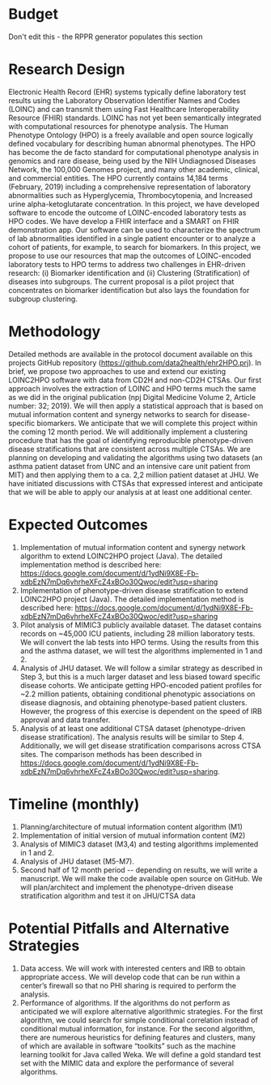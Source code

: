 # Budget
Don't edit this - the RPPR generator populates this section

# Research Design
Electronic Health Record (EHR) systems typically define laboratory test results using the Laboratory Observation Identifier Names and Codes (LOINC) and can transmit them using Fast Healthcare Interoperability Resource (FHIR) standards. LOINC has not yet been semantically integrated with computational resources for phenotype analysis. The Human Phenotype Ontology (HPO) is a freely available and open source logically defined vocabulary for describing human abnormal phenotypes. The HPO has become the de facto standard for computational phenotype analysis in genomics and rare disease, being used by the NIH Undiagnosed Diseases Network, the 100,000 Genomes project, and many other academic, clinical, and commercial entities. The HPO currently contains 14,184 terms (February, 2019) including a comprehensive representation of laboratory abnormalities such as Hyperglycemia, Thrombocytopenia, and Increased urine alpha-ketoglutarate concentration. In this project, we have developed software to encode the outcome of LOINC-encoded laboratory tests as HPO codes. We have develop a FHIR interface and a SMART on FHIR demonstration app. Our software can be used to characterize the spectrum of lab abnormalities identified in a single patient encounter or to analyze a cohort of patients, for example, to search for biomarkers.
In this project, we propose to use our resources that map the outcomes of LOINC-encoded laboratory tests to HPO terms to address two challenges in EHR-driven research: (i) Biomarker identification and (ii) Clustering (Stratification) of diseases into subgroups. The current proposal is a pilot project that concentrates on biomarker identification but also lays the foundation for subgroup clustering.

# Methodology
Detailed methods are available in the protocol document available on this projects GitHub repository (https://github.com/data2health/ehr2HPO.prj). In brief, we propose two approaches to use and extend our existing LOINC2HPO software with data from CD2H and non-CD2H CTSAs. Our first approach involves the extraction of LOINC and HPO terms much the same as we did in the original publication (npj Digital Medicine Volume 2, Article number: 32; 2019). We will then apply a statistical approach that is based on mutual information content and synergy networks to search for disease-specific biomarkers. We anticipate that we will complete this project within the coming 12 month period. We will additionally implement a clustering procedure that has the goal of identifying reproducible phenotype-driven disease stratifications that are consistent across multiple CTSAs.
We are planning on developing and validating the algorithms using two datasets (an asthma patient dataset from UNC and an intensive care unit patient from MIT) and then applying them to a ca. 2,2 million patient dataset at JHU. We have initiated discussions with CTSAs that expressed interest and anticipate that we will be able to apply our analysis at at least one additional center.

# Expected Outcomes
1. Implementation of  mutual information content and synergy network algorithm to extend LOINC2HPO project (Java). The detailed implementation method is described here: https://docs.google.com/document/d/1ydNi9X8E-Fb-xdbEzN7mDq6vhrheXFcZ4xBOo30Qwoc/edit?usp=sharing
2. Implementation of phenotype-driven disease stratification to extend LOINC2HPO project (Java). The detailed implementation method is described here: https://docs.google.com/document/d/1ydNi9X8E-Fb-xdbEzN7mDq6vhrheXFcZ4xBOo30Qwoc/edit?usp=sharing
3. Pilot analysis of MIMIC3 publicly available dataset. The dataset contains records on ~45,000 ICU patients, including 28 million laboratory tests. We will convert the lab tests into HPO terms. Using the results from this and the asthma dataset, we will test the algorithms implemented in 1 and 2.
4. Analysis of JHU dataset. We will follow a similar strategy as described in Step 3, but this is a much larger dataset and less biased toward specific disease cohorts. We anticipate getting HPO-encoded patient profiles for ~2.2 million patients,  obtaining conditional phenotypic associations on disease diagnosis, and obtaining phenotype-based patient clusters. However, the progress of this exercise is dependent on the speed of IRB approval and data transfer. 
5. Analysis of at least one additional CTSA dataset (phenotype-driven disease stratification). The analysis results will be similar to Step 4. Additionally, we will get disease stratification comparisons across CTSA sites. The comparison methods has been described in https://docs.google.com/document/d/1ydNi9X8E-Fb-xdbEzN7mDq6vhrheXFcZ4xBOo30Qwoc/edit?usp=sharing.

# Timeline (monthly)
1. Planning/architecture of mutual information content algorithm (M1)
2. Implementation of initial version of mutual information content (M2)
3. Analysis of MIMIC3 dataset (M3,4) and testing algorithms implemented in 1 and 2.
4. Analysis of JHU dataset (M5-M7).
5. Second half of 12 month period -- depending on results, we will write a manuscript. We will make the code available open source on GitHub. We will plan/architect and implement the phenotype-driven disease stratification algorithm and test it on JHU/CTSA data

# Potential Pitfalls and Alternative Strategies
1. Data access. We will work with interested centers and IRB to obtain appropriate access. We will develop code that can be run within a center’s firewall so that no PHI sharing is required to perform the analysis.
2. Performance of algorithms. If the algorithms do not perform as anticipated we will explore alternative algorithmic strategies. For the first algorithm, we could search for simple conditional correlation instead of conditional mutual information, for instance. For the second algorithm, there are numerous heuristics for defining features and clusters, many of which are available in software “toolkits” such as the machine learning toolkit for Java called Weka. We will define a gold standard test set with the MIMIC data and explore the performance of several algorithms.

